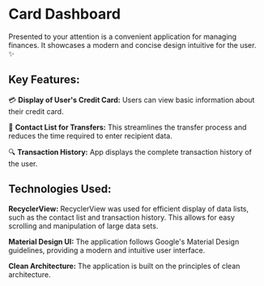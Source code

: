 # Card Dashboard 

Presented to your attention is a convenient application for managing finances. It showcases a modern and concise design intuitive for the user. :sparkles:

## Key Features:

:credit_card: **Display of User's Credit Card:** Users can view basic information about their credit card.

:iphone:  **Contact List for Transfers:** This streamlines the transfer process and reduces the time required to enter recipient data.

 :mag: **Transaction History:** App displays the complete transaction history of the user. 


## Technologies Used:

**RecyclerView:** RecyclerView was used for efficient display of data lists, such as the contact list and transaction history. This allows for easy scrolling and manipulation of large data sets.

**Material Design UI:** The application follows Google's Material Design guidelines, providing a modern and intuitive user interface.

**Clean Architecture:** The application is built on the principles of clean architecture.





